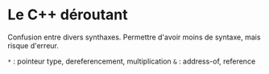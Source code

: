 
# Le C++ déroutant

Confusion entre divers synthaxes. Permettre d'avoir moins de syntaxe, mais risque d'erreur.

`*` : pointeur type, dereferencement, multiplication
`&` : address-of, reference
